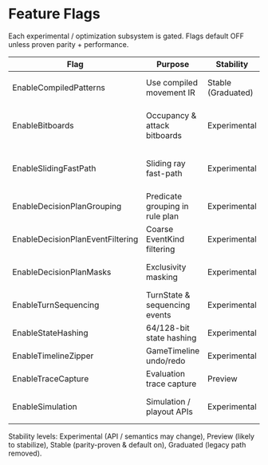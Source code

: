 # Feature Flags

Each experimental / optimization subsystem is gated. Flags default OFF unless proven parity + performance.

| Flag | Purpose | Stability | Related Docs |
|------|---------|----------|--------------|
| EnableCompiledPatterns | Use compiled movement IR | Stable (Graduated) | movement-and-patterns.md |
| EnableBitboards | Occupancy & attack bitboards | Experimental | movement-and-patterns.md, performance.md |
| EnableSlidingFastPath | Sliding ray fast-path | Experimental | movement-and-patterns.md, performance.md |
| EnableDecisionPlanGrouping | Predicate grouping in rule plan | Experimental | decision-plan-and-acceleration.md |
| EnableDecisionPlanEventFiltering | Coarse EventKind filtering | Experimental | decision-plan-and-acceleration.md |
| EnableDecisionPlanMasks | Exclusivity masking | Experimental | decision-plan-and-acceleration.md |
| EnableTurnSequencing | TurnState & sequencing events | Experimental | turn-sequencing.md |
| EnableStateHashing | 64/128-bit state hashing | Experimental | determinism-rng-timeline.md |
| EnableTimelineZipper | GameTimeline undo/redo | Experimental | determinism-rng-timeline.md |
| EnableTraceCapture | Evaluation trace capture | Preview | diagnostics.md |
| EnableSimulation | Simulation / playout APIs | Experimental | performance.md (future), diagnostics.md |

Stability levels: Experimental (API / semantics may change), Preview (likely to stabilize), Stable (parity-proven & default on), Graduated (legacy path removed).
